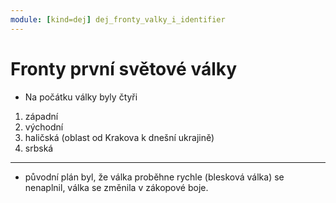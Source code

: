 ```yaml
---
module: [kind=dej] dej_fronty_valky_i_identifier
---
```

# Fronty první světové války

- Na počátku války byly čtyři
1. západní
1. východní
1. haličská (oblast od Krakova k dnešní ukrajině)
1. srbská

---

- původní plán byl, že válka proběhne rychle (blesková válka) se nenaplnil, válka se změnila v zákopové boje.